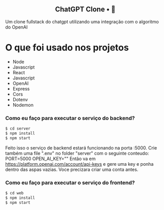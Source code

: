 ﻿<!-- <p align="center">
<img src="https://imgur.com/npkT3Tw.png" width="350" title="chatgpt">
</p> -->

<h2 align="center">
  ChatGPT Clone • 🤖
</h2>

Um clone fullstack do chatgpt utilizando uma integração com o algoritmo do OpenAI

<!-- <p align="center">
<img src="" title="ChatGPT">
</p> -->

# O que foi usado nos projetos

  - Node
  - Javascript
  - React
  - Javascript
  - OpenAI
  - Express
  - Cors
  - Dotenv
  - Nodemon
  
### Como eu faço para executar o serviço do backend?

```sh
$ cd server
$ npm install
$ npm start
```

Feito isso o serviço de backend estará funcionando na porta :5000. Crie também uma file ".env" no folder "server" com o seguinte conteudo:
PORT=5000
OPEN_AI_KEY=""
Então va em https://platform.openai.com/account/api-keys e gere uma key e ponha dentro das aspas vazias. Voce precizara criar uma conta antes.

### Como eu faço para executar o serviço do frontend?

```sh
$ cd web
$ npm install
$ npm start
```
